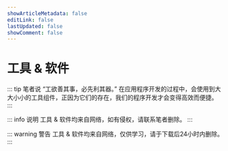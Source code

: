 ```yaml
---
showArticleMetadata: false
editLink: false
lastUpdated: false
showComment: false
---
```


# 工具 & 软件

::: tip 笔者说
“工欲善其事，必先利其器。” 在应用程序开发的过程中，会使用到大大小小的工具组件，正因为它们的存在，我们的程序开发才会变得高效而便捷。
:::


::: info 说明
工具 & 软件均来自网络，如有侵权，请联系笔者删除。
:::


::: warning 警告
工具 & 软件均来自网络，仅供学习，请于下载后24小时内删除。
:::